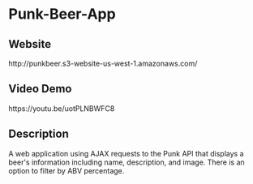 # Punk-Beer-App
<h2> Website </h2>
http://punkbeer.s3-website-us-west-1.amazonaws.com/

<h2> Video Demo </h2>
https://youtu.be/uotPLNBWFC8

<h2> Description </h2>
A web application using AJAX requests to the Punk API that displays a beer's information including name, description, and image. There is an option to filter by ABV percentage.

